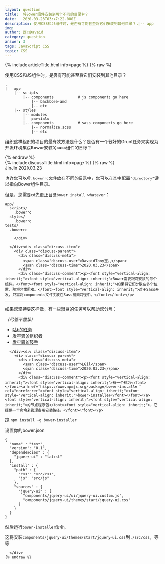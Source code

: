 ```yaml
---
layout: question
title:  将Bower组件安装到两个不同的目录中？
date:   2020-03-23T03:47:22.000Z
description: 使用CSS和JS组件时，是否有可能甚至将它们安装到其他目​​录？.|-- app    |-- scripts        |-- compo...
img: 
author: 西门Davaid
category: question
answer: 3
tags: JavaScript CSS
topic: CSS
---
```

<div class="article-root">
  <div class="article">
    {% include articleTitle.html info=page %}
    {% raw %}
    <div class="article-content"><p><font style="vertical-align: inherit;"><font style="vertical-align: inherit;">使用CSS和JS组件时，是否有可能甚至将它们安装到其他目​​录？</font></font></p>

<pre><code>.<font></font>
|-- app<font></font>
    |-- scripts<font></font>
        |-- components           # js components go here<font></font>
            |-- backbone-amd<font></font>
            |-- etc<font></font>
    |-- styles<font></font>
        |-- modules<font></font>
        |-- partials<font></font>
        |-- components           # sass components go here<font></font>
            |-- normalize.scss<font></font>
            |-- etc<font></font>
</code></pre>

<p><font style="vertical-align: inherit;"><font style="vertical-align: inherit;">组织这样组织的项目的最有效方法是什么？</font><font style="vertical-align: inherit;">是否有一个很好的Grunt任务来实现为开发环境集成Bower安装的sass组件的目标？</font></font></p></div>
    {% endraw %}
  </div>

  <div class="discuss-wrapper">
    {% include discussTitle.html info=page %}
    {% raw %}
    <div class="discuss-item">
        <div class="discuss-parent">
          <div class="discuss-meta">
            <span class="discuss-user">JinJin</span>
            <span class="discuss-time">2020.03.23</span>
          </div>
          <div class="discuss-comment"><p><font style="vertical-align: inherit;"><font style="vertical-align: inherit;">也许您可以将</font></font><code>.bowerrc</code><font style="vertical-align: inherit;"><font style="vertical-align: inherit;">文件放在不同的目录中，您可以在其中配置</font></font><code>"directory"</code><font style="vertical-align: inherit;"><font style="vertical-align: inherit;">键以指向Bower组件目录。</font></font></p>

<p><font style="vertical-align: inherit;"><font style="vertical-align: inherit;">但是，您需要</font></font><code>cd</code><font style="vertical-align: inherit;"><font style="vertical-align: inherit;">先更正目录</font></font><code>bower install whatever</code><font style="vertical-align: inherit;"><font style="vertical-align: inherit;">：</font></font></p>

<pre><code>app/<font></font>
  scripts/<font></font>
    .bowerrc<font></font>
  styles/<font></font>
    .bowerrc<font></font>
tests/<font></font>
  .bowerrc<font></font>
</code></pre></div>
        </div>
        
      </div><div class="discuss-item">
        <div class="discuss-parent">
          <div class="discuss-meta">
            <span class="discuss-user">DavaidTony宝儿</span>
            <span class="discuss-time">2020.03.23</span>
          </div>
          <div class="discuss-comment"><p><font style="vertical-align: inherit;"><font style="vertical-align: inherit;">Bower需要跟踪安装的每个组件。</font><font style="vertical-align: inherit;">如果将它们分散在多个位置，那将非常困难。</font><font style="vertical-align: inherit;">对于Sass开发，只需将components文件夹放在Sass搜索路径中。</font></font></p>

<hr>

<p><font style="vertical-align: inherit;"><font style="vertical-align: inherit;">如果您坚持要这样做，</font><font style="vertical-align: inherit;">有一些</font></font><a href="https://github.com/curist/grunt-bower" rel="noreferrer"><font style="vertical-align: inherit;"><font style="vertical-align: inherit;">艰巨的任务</font></font></a><font style="vertical-align: inherit;"><font style="vertical-align: inherit;">可以帮助您分解：</font></font></p>

<p><em><font style="vertical-align: inherit;"><font style="vertical-align: inherit;">（尽管不推荐）</font></font></em></p>

<ul>
<li><a href="https://github.com/yatskevich/grunt-bower-task" rel="noreferrer"><font style="vertical-align: inherit;"><font style="vertical-align: inherit;">咕b的任务</font></font></a></li>
<li><a href="https://github.com/mavdi/grunt-bower-organiser" rel="noreferrer"><font style="vertical-align: inherit;"><font style="vertical-align: inherit;">发牢骚的组织者</font></font></a></li>
<li><a href="https://github.com/curist/grunt-bower" rel="noreferrer"><font style="vertical-align: inherit;"><font style="vertical-align: inherit;">发牢骚的鼓手</font></font></a></li>
</ul></div>
        </div>
        
      </div><div class="discuss-item">
        <div class="discuss-parent">
          <div class="discuss-meta">
            <span class="discuss-user">LGil</span>
            <span class="discuss-time">2020.03.23</span>
          </div>
          <div class="discuss-comment"><p><font style="vertical-align: inherit;"><font style="vertical-align: inherit;">有一个称为</font></font><a href="https://www.npmjs.org/package/bower-installer" rel="noreferrer"><font style="vertical-align: inherit;"><font style="vertical-align: inherit;">bower-installer</font></font></a><font style="vertical-align: inherit;"><font style="vertical-align: inherit;">的节点程序包</font><font style="vertical-align: inherit;">，它提供一个命令来管理备用安装路径。</font></font></p>

<p><font style="vertical-align: inherit;"><font style="vertical-align: inherit;">跑 </font></font><code>npm install -g bower-installer</code></p>

<p><font style="vertical-align: inherit;"><font style="vertical-align: inherit;">设置你的bower.json</font></font></p>

<pre><code>{<font></font>
  "name" : "test",<font></font>
  "version": "0.1",<font></font>
  "dependencies" : {<font></font>
    "jquery-ui" : "latest"<font></font>
  },<font></font>
  "install" : {<font></font>
    "path" : {<font></font>
      "css": "src/css",<font></font>
      "js": "src/js"<font></font>
    },<font></font>
    "sources" : {<font></font>
      "jquery-ui" : [<font></font>
        "components/jquery-ui/ui/jquery-ui.custom.js",<font></font>
        "components/jquery-ui/themes/start/jquery-ui.css"<font></font>
      ]<font></font>
    }<font></font>
  }<font></font>
}<font></font>
</code></pre>

<p><font style="vertical-align: inherit;"><font style="vertical-align: inherit;">然后运行</font></font><code>bower-installer</code><font style="vertical-align: inherit;"><font style="vertical-align: inherit;">命令。</font></font></p>

<p><font style="vertical-align: inherit;"><font style="vertical-align: inherit;">这将安装</font></font><code>components/jquery-ui/themes/start/jquery-ui.css</code><font style="vertical-align: inherit;"><font style="vertical-align: inherit;">到</font></font><code>./src/css</code><font style="vertical-align: inherit;"><font style="vertical-align: inherit;">，等等</font></font></p></div>
        </div>
        
      </div>
    {% endraw %}
  </div>
<div>
